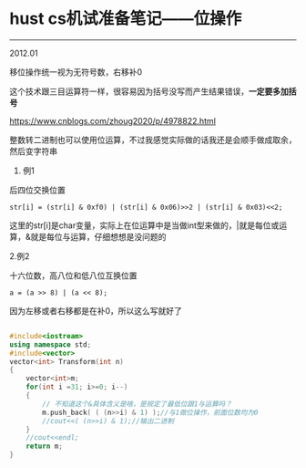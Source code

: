 # hust cs机试准备笔记——位操作


---     

2012.01

移位操作统一视为无符号数，右移补0

这个技术跟三目运算符一样，很容易因为括号没写而产生结果错误，**一定要多加括号**

https://www.cnblogs.com/zhoug2020/p/4978822.html

整数转二进制也可以使用位运算，不过我感觉实际做的话我还是会顺手做成取余，然后变字符串

1. 例1

后四位交换位置

```str[i] = (str[i] & 0xf0) | (str[i] & 0x06)>>2 | (str[i] & 0x03)<<2;```

这里的str[i]是char变量，实际上在位运算中是当做int型来做的，|就是每位或运算，&就是每位与运算，仔细想想是没问题的

2.例2

十六位数，高八位和低八位互换位置

```a = (a >> 8) | (a << 8); ```

因为左移或者右移都是在补0，所以这么写就好了

```cpp

#include<iostream>
using namespace std;
#include<vector>
vector<int> Transform(int n)
{
    vector<int>m;
    for(int i =31; i>=0; i--)
    {
        // 不知道这个&具体含义是啥，是规定了最低位跟1与运算吗？
        m.push_back( ( (n>>i) & 1) );//与1做位操作，前面位数均为0
        //cout<<( (n>>i) & 1);//输出二进制
    }
    //cout<<endl;
    return m;
}
```